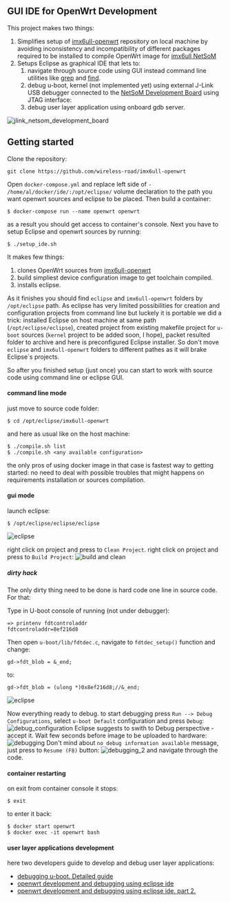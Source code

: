 ## GUI IDE for OpenWrt Development

This project makes two things:

1. Simplifies setup of [imx6ull-openwrt](https://github.com/wireless-road/imx6ull-openwrt) repository on local machine by avoiding inconsistency and incompatibility of different packages required to be installed to compile OpenWrt image for [imx6ull NetSoM](https://m2m-tele.com/product/netsom/)
2. Setups Eclipse as graphical IDE that lets to:
   1. navigate through source code using GUI instead command line utilities like [grep](https://man7.org/linux/man-pages/man1/grep.1.html) and [find](https://man7.org/linux/man-pages/man1/find.1.html).
   2. debug u-boot, kernel (not implemented yet) using external J-Link USB debugger connected to the [NetSoM Development Board](https://m2m-tele.com/product/imx6-development-board/) using JTAG interface:
   3. debug user layer application using onboard gdb server.

![jlink_netsom_development_board](./doc/jlink_netsom_dev_board.jpg "jlink + netsom")

## Getting started

Clone the repository:
```
git clone https://github.com/wireless-road/imx6ull-openwrt
```

Open `docker-compose.yml` and replace left side of `- /home/al/docker/ide/:/opt/eclipse/` volume declaration to the path you want openwrt sources and eclipse to be placed.
Then build a container:
```
$ docker-compose run --name openwrt openwrt
```
as a result you should get access to container's console. Next you have to setup Eclipse and openwrt sources by running:
```
$ ./setup_ide.sh
```
It makes few things:
1. clones OpenWrt sources from [imx6ull-openwrt](https://github.com/wireless-road/imx6ull-openwrt)
2. build simpliest device configuration image to get toolchain compiled.
3. installs eclipse.

As it finishes you should find `eclipse` and `imx6ull-openwrt` folders by `/opt/eclipse` path.
As eclipse has very limited possibilities for creation and configuration projects from command line but luckely it is portable we did a trick:
installed Eclipse on host machine at same path (`/opt/eclipse/eclipse`), created project from existing makefile project for `u-boot` sources (`kernel` project to be added soon, I hope), packet resulted folder to archive and here is preconfigured Eclipse installer. So don't move `eclipse` and `imx6ull-openwrt` folders to different pathes as it will brake Eclipse`s projects.

So after you finished setup (just once) you can start to work with source code using command line or eclipse GUI.

#### command line mode

just move to source code folder:

```
$ cd /opt/eclipse/imx6ull-openwrt
```

and here as usual like on the host machine:
```
$ ./compile.sh list
$ ./compile.sh <any available configuration>
```

the only pros of using docker image in that case is fastest way to getting started: no need to deal with possible troubles that might happens on requirements installation or sources compilation.


#### gui mode

launch eclipse:
```
$ /opt/eclipse/eclipse/eclipse
```

![eclipse](./doc/u-boot.png "u-boot")

right click on project and press to `Clean Project`.
right click on project and press to `Build Project`:
![build and clean](./doc/build_clean_project.png "u-boot")


##### dirty hack
The only dirty thing need to be done is hard code one line in source code. For that:

Type in U-boot console of running (not under debugger):
```
=> printenv fdtcontroladdr
fdtcontroladdr=8ef216d8
```
Then open `u-boot/lib/fdtdec.c`, navigate to `fdtdec_setup()` function and change:
```
gd->fdt_blob = &_end;
```
to:
```
gd->fdt_blob = (ulong *)0x8ef216d8;//&_end;
```
![eclipse](./doc/u_boot_60.png "dirty hack")

Now everything ready to debug.
to start debugging press `Run --> Debug Configurations`, select `u-boot Default` configuration and press `Debug`:
![debug_configuration](./doc/debug_configuration.png "debug_configuration")
Eclipse suggests to swith to Debug perspective - accept it. Wait few seconds before image to be uploaded to hardware:
![debugging](./doc/debugging_1.png "debugging")
Don't mind about `no debug information available` message, just press to `Resume (F8)` button:
![debugging_2](./doc/debugging_2.png "debugging")
and navigate through the code.



#### container restarting

on exit from container console it stops:
```
$ exit
```

to enter it back:
```
$ docker start openwrt
$ docker exec -it openwrt bash
```

#### user layer applications development
here two developers guide to develop and debug user layer applications:
- [debugging u-boot. Detailed guide](https://m2m-tele.com/blog/2021/09/19/how-to-debug-u-boot/)
- [openwrt development and debugging using eclipse ide](https://m2m-tele.com/blog/2021/09/07/embedded-linux-development-and-remote-debugging-using-eclipse-ide/)
- [openwrt development and debugging using eclipse ide. part 2.](https://m2m-tele.com/blog/2021/09/07/embedded-linux-development-and-remote-debugging-using-eclipse-ide-part-2/)

